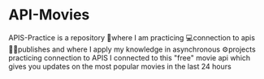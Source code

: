 # API-Movies
APIS-Practice is a repository 📖where I am practicing 💻connection to apis 👨‍🏫publishes and where I apply my knowledge in asynchronous ⚙️projects
practicing connection to APIS I connected to this "free" movie api which gives you updates on the most popular movies in the last 24 hours

